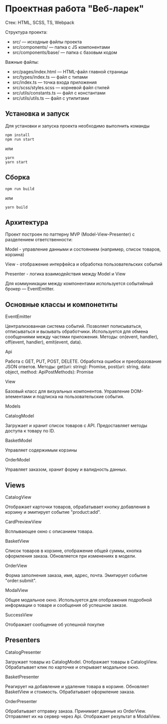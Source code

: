 # Проектная работа "Веб-ларек"

Стек: HTML, SCSS, TS, Webpack

Структура проекта:
- src/ — исходные файлы проекта
- src/components/ — папка с JS компонентами
- src/components/base/ — папка с базовым кодом

Важные файлы:
- src/pages/index.html — HTML-файл главной страницы
- src/types/index.ts — файл с типами
- src/index.ts — точка входа приложения
- src/scss/styles.scss — корневой файл стилей
- src/utils/constants.ts — файл с константами
- src/utils/utils.ts — файл с утилитами

## Установка и запуск
Для установки и запуска проекта необходимо выполнить команды

```
npm install
npm run start
```

или

```
yarn
yarn start
```
## Сборка

```
npm run build
```

или

```
yarn build
```
## Архитектура

Проект построен по паттерну MVP (Model-View-Presenter) с разделением ответственности:

Model - управление данными и состоянием (например, список товаров, корзина)

View - отображение интерфейса и обработка пользовательских событий

Presenter - логика взаимодействия между Model и View

Для коммуникации между компонентами используется событийный брокер — EventEmitter.


## Основные классы и компонетнты

EventEmitter

Централизованная система событий. Позволяет пописываться, отписываться и вызывать обработчики.
Используется для обмена сообщениями между частями приложения.
Методы: on(event, handler), off(event, handler), emit(event, data).

Api

Работа с GET, PUT, POST, DELETE.
Обработка ошибок и преобразование JSON ответов.
Методы: get<T>(uri: string): Promise<T>, post<T>(uri: string, data: object, method: ApiPostMethods): Promise<T>

View

Базовый класс для визуальных компонентов. 
Управление DOM-элементами и подписка на пользовательские события.

Models

CatalogModel

Загружает и хранит список товаров c API. Предоставляет методы доступа к товару по ID.

BasketModel

Управляет содержимым корзины

OrderModel

Управляет заказом, хранит форму и валидность данных.

## Views

CatalogView

Отображает карточки товаров, обрабатывает кнопку добавления в корзину и эмитирует событие "product:add".

CardPreviewView

Всплывающее окно с описанием товара.

BasketView

Список товаров в корзине, отображение общей суммы, кнопка оформления заказа. Обновляется при изменениях в модели.

OrderView

Форма заполнения заказа, имя, адрес, почта. Эмитирует событие "order:submit".

ModalView

Общее модальное окно. Используется для отображения подробной информации о товаре и сообщения об успешном заказе.

SuccessView

Отображает сообщение об успешной покупке

## Presenters

CatalogPresenter

Загружает товары из CatalogModel. Отображает товары в CatalogView. Обрабатывает клик по карточке и открывает модальное окно.

BasketPresenter

Реагирует на добавление и удаление товара в корзине. Обновляет BasketView и стоимость. Обрабатывает оформление заказа.

OrderPresenter

Обрабатывает отправку заказа. Принимает данные из OrderView. Отправляет их на сервер через Api. Отображает результат в ModalView.
